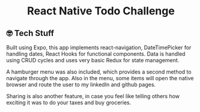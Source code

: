 <h1 align="center">
React Native Todo Challenge
</h1>

## 🤓 Tech Stuff
Built using Expo, this app implements react-navigation, DateTimePicker for handling dates, React Hooks for functional components. Data is handled using CRUD cycles and uses very basic Redux for state management.

A hamburger menu was also included, which provides a second method to navigate through the app. Also in the menu, some items will open the native browser and route the user to my linkedIn and github pages. 

Sharing is also another feature, in case you feel like telling others how exciting it was to do your taxes and buy groceries.